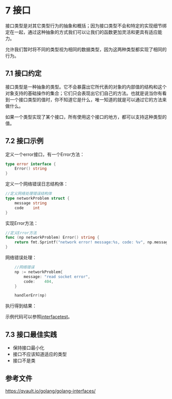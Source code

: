 # 7 接口

接口类型是对其它类型行为的抽象和概括；因为接口类型不会和特定的实现细节绑定在一起，通过这种抽象的方式我们可以让我们的函数更加灵活和更具有适应能力。

允许我们暂时将不同的类型视为相同的数据类型，因为这两种类型都实现了相同的行为。

## 7.1 接口约定

接口类型是一种抽象的类型。它不会暴露出它所代表的对象的内部值的结构和这个对象支持的基础操作的集合；它们只会表现出它们自己的方法。也就是说当你有看到一个接口类型的值时，你不知道它是什么，唯一知道的就是可以通过它的方法来做什么。

如果一个类型实现了某个接口，所有使用这个接口的地方，都可以支持这种类型的值。

## 7.2 接口示例

定义一个error接口，有一个Error方法：

```go
type error interface {
	Error() string
}
```

定义一个网络错误日志结构体：

```go
//定义网络处理错误结构体
type networkProblem struct {
	message string
	code    int
}
```

实现Error方法：

```go
//定义Error方法
func (np networkProblem) Error() string {
	return fmt.Sprintf("network error! message:%s, code: %v", np.message, np.code)
}
```

网络错误处理：

```go
	//网络错误
	np := networkProblem{
		message: "read socket error",
		code:    404,
	}

	handlerErr(np)
```

执行得到结果：



示例代码可以参照[interfacetest](interfacetest.go)。



## 7.3 接口最佳实践

- 保持接口最小化
- 接口不应该知道适应的类型
- 接口不是类

## 参考文件

https://qvault.io/golang/golang-interfaces/